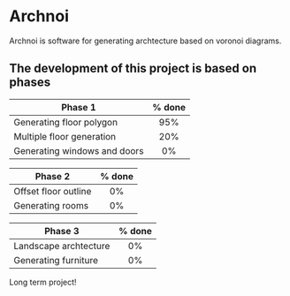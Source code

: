 # Archnoi

Archnoi is software for generating archtecture based on voronoi diagrams.


## The development of this project is based on phases



| Phase 1       | % done       |
| ------------- |:-------------:|
| Generating floor polygon      | 95% |
| Multiple floor generation | 20%      |
| Generating windows and doors     | 0%      |


| Phase 2       | % done       |
| ------------- |:-------------:|
| Offset floor outline     | 0%     |
| Generating rooms     | 0% |

| Phase 3       | % done       |
| ------------- |:-------------:|
| Landscape archtecture    | 0%     |
| Generating furniture    | 0% |



Long term project!